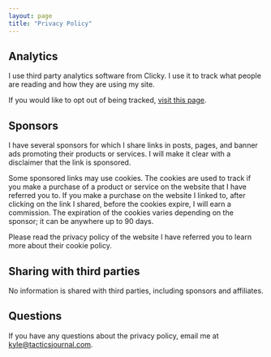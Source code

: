 ```yaml
---
layout: page
title: "Privacy Policy"
---
```


## Analytics

I use third party analytics software from Clicky. I use it to track what people are reading and how they are using my site.

If you would like to opt out of being tracked, [visit this page](https://clicky.com/optout).

## Sponsors

I have several sponsors for which I share links in posts, pages, and banner ads promoting their products or services. I will make it clear with a disclaimer that the link is sponsored.

Some sponsored links may use cookies. The cookies are used to track if you make a purchase of a product or service on the website that I have referred you to. If you make a purchase on the website I linked to, after clicking on the link I shared, before the cookies expire, I will earn a commission. The expiration of the cookies varies depending on the sponsor; it can be anywhere up to 90 days.

Please read the privacy policy of the website I have referred you to learn more about their cookie policy.

## Sharing with third parties 

No information is shared with third parties, including sponsors and affiliates.

## Questions 

If you have any questions about the privacy policy, email me at <a href="mailto:kyle@tacticsjournal.com">kyle@tacticsjournal.com</a>.